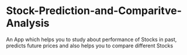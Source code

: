# Stock-Prediction-and-Comparitve-Analysis
An App which helps you to study about performance of Stocks in past, predicts future prices and also helps you to compare different Stocks
